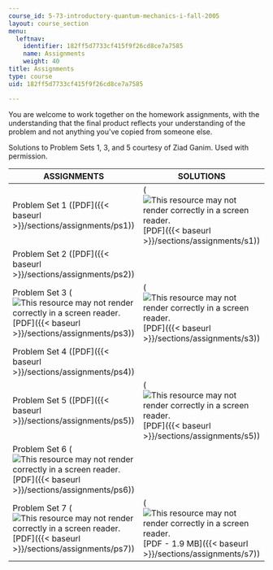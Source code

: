 ```yaml
---
course_id: 5-73-introductory-quantum-mechanics-i-fall-2005
layout: course_section
menu:
  leftnav:
    identifier: 182ff5d7733cf415f9f26cd8ce7a7585
    name: Assignments
    weight: 40
title: Assignments
type: course
uid: 182ff5d7733cf415f9f26cd8ce7a7585

---
```


You are welcome to work together on the homework assignments, with the understanding that the final product reflects your understanding of the problem and not anything you've copied from someone else.

Solutions to Problem Sets 1, 3, and 5 courtesy of Ziad Ganim. Used with permission.

| ASSIGNMENTS | SOLUTIONS |
| --- | --- |
| Problem Set 1 ([PDF]({{< baseurl >}}/sections/assignments/ps1)) | (![This resource may not render correctly in a screen reader.](/images/inacessible.gif)[PDF]({{< baseurl >}}/sections/assignments/s1)) |
| Problem Set 2 ([PDF]({{< baseurl >}}/sections/assignments/ps2)) | &nbsp; |
| Problem Set 3 (![This resource may not render correctly in a screen reader.](/images/inacessible.gif)[PDF]({{< baseurl >}}/sections/assignments/ps3)) | (![This resource may not render correctly in a screen reader.](/images/inacessible.gif)[PDF]({{< baseurl >}}/sections/assignments/s3)) |
| Problem Set 4 ([PDF]({{< baseurl >}}/sections/assignments/ps4)) | &nbsp; |
| Problem Set 5 ([PDF]({{< baseurl >}}/sections/assignments/ps5)) | (![This resource may not render correctly in a screen reader.](/images/inacessible.gif)[PDF]({{< baseurl >}}/sections/assignments/s5)) |
| Problem Set 6 (![This resource may not render correctly in a screen reader.](/images/inacessible.gif)[PDF]({{< baseurl >}}/sections/assignments/ps6)) | &nbsp; |
| Problem Set 7 (![This resource may not render correctly in a screen reader.](/images/inacessible.gif)[PDF]({{< baseurl >}}/sections/assignments/ps7)) | (![This resource may not render correctly in a screen reader.](/images/inacessible.gif)[PDF - 1.9 MB]({{< baseurl >}}/sections/assignments/s7))